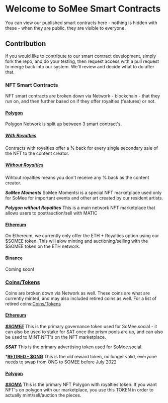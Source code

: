 # Welcome to SoMee Smart Contracts

You can view our published smart contracts here -  nothing is hidden with these - when they are public, they are visible to everyone.

## Contribution

If you would like to contribute to our smart contract development, simply fork the repo, and do your testing, then request access with a pull request to merge back into our system. We'll review and decide what to do after that.

### NFT Smart Contracts

NFT smart contracts are broken down via Network - blockchain - that they run on, and then further based on if they offer royalties (features) or not.

#### [Polygon](https://github.com/onG-social/smart-contracts/tree/master/NFT/Polygon)

Polygon Network is split up between 3 smart contract's.

##### [With Royalties](https://github.com/onG-social/smart-contracts/tree/master/NFT/Polygon/With%20Royalties)

Contracts with royalties offer a % back for every single secondary sale of the NFT to the content creator.

##### [Without Royalties](https://github.com/onG-social/smart-contracts/tree/master/NFT/Polygon/Without%20Royalties)

Wihtout royalties means you don't receive any % back as the content creator.

***SoMee Moments***
SoMee Momentsi is a special NFT marketplace used only for SoMee for important events and other art created by our resident artists.

***Polygon without Royalties***
This is a main network NFT marketplace that allows users to post/auction/sell with MATIC

#### [Ethereum](https://github.com/onG-social/smart-contracts/tree/master/NFT/Ethereum)

On Ethereum, we currently only offer the ETH + Royalties option using our $SOMEE token. This will alow minting and auctioning/selling with the $SOMEE token on the ETH network.

#### Binance

Coming soon!

### [Coins/Tokens](https://github.com/onG-social/smart-contracts/tree/master/COINS)

Coins are broken down via Network as well. These coins are what are currently minted, and may also included retired coins as well. For a list of retired coins:[Coins/Tokens](https://github.com/onG-social/smart-contracts/tree/master/COINS/Ethereum/RETIRED/)

#### [Ethereum](https://github.com/onG-social/smart-contracts/tree/master/COINS/Ethereum)

***[$SOMEE](https://github.com/onG-social/smart-contracts/tree/master/COINS/Ethereum/SOMEE)***
This is the primary governance token used for SoMee.social - it can also be used to stake for SAT once the prism pools are up, and can also be used to MINT NFT's on the NFT marketplace.

***[$SAT](https://github.com/onG-social/smart-contracts/tree/master/COINS/Ethereum/SAT)***
This is the primary advertising token used for SoMee.social.

***[RETIRED - $ONG](https://github.com/onG-social/smart-contracts/tree/master/COINS/Ethereum/RETIRED/ONG)**
This is the old reward token, no longer valid, everyone needs to swap from ONG to SOMEE before July 2022

#### [Polygon](https://github.com/onG-social/smart-contracts/tree/master/COINS/Polygon)

***[$SOMA](https://github.com/onG-social/smart-contracts/tree/master/COINS/Polygon/SOMA)***
This is the primary NFT Polygon with royalties token. If you want NFT's on polygon with our marketplace, you use this TOKEN in order to actually mint/sell/auction the pieces.
